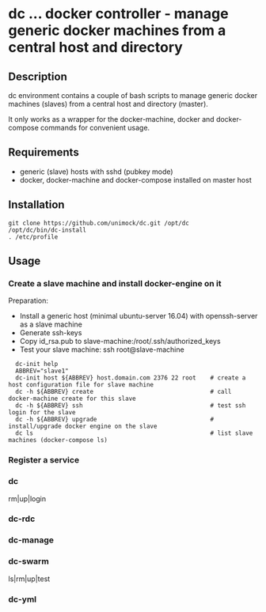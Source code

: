 # dc  ... docker controller - manage generic docker machines from a central host and directory 

## Description

dc environment contains a couple of bash scripts to manage generic docker machines (slaves) 
from a central host and directory (master).

It only works as a wrapper for the docker-machine, docker and docker-compose commands for convenient usage.

## Requirements

 * generic (slave) hosts with sshd (pubkey mode)
 * docker, docker-machine and docker-compose installed on master host

## Installation

```
git clone https://github.com/unimock/dc.git /opt/dc
/opt/dc/bin/dc-install
. /etc/profile

```

## Usage


### Create a slave machine and install docker-engine on it

Preparation:
 * Install a generic host (minimal ubuntu-server 16.04) with openssh-server as a slave machine
 * Generate ssh-keys
 * Copy id_rsa.pub to slave-machine:/root/.ssh/authorized_keys
 * Test your slave machine: ssh root@slave-machine

```
  dc-init help
  ABBREV="slave1"
  dc-init host ${ABBREV} host.domain.com 2376 22 root    # create a host configuration file for slave machine 
  dc -h ${ABBREV} create                                 # call docker-machine create for this slave
  dc -h ${ABBREV} ssh                                    # test ssh login for the slave
  dc -h ${ABBREV} upgrade                                # install/upgrade docker engine on the slave
  dc ls                                                  # list slave machines (docker-compose ls)
```


### Register a service


### dc
rm|up|login

### dc-rdc

### dc-manage


### dc-swarm
ls|rm|up|test

### dc-yml


